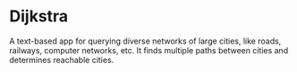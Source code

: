 # Dijkstra
A text-based app for querying diverse networks of large cities, like roads, railways, computer networks, etc. It finds multiple paths between cities and determines reachable cities.
